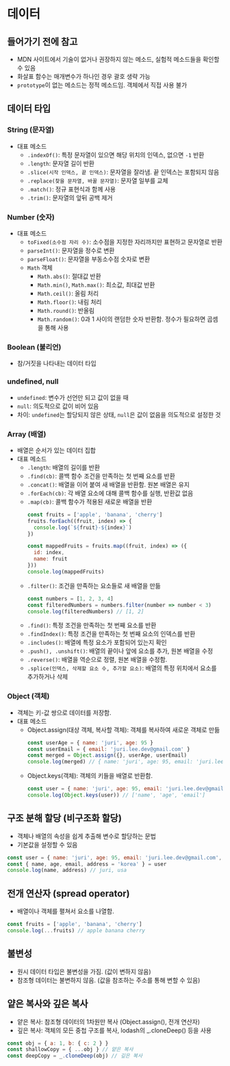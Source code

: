 # 데이터

## 들어가기 전에 참고
- MDN 사이트에서 기술이 없거나 권장하지 않는 메소드, 실험적 메소드들을 확인할 수 있음
- 화살표 함수는 매개변수가 하나인 경우 괄호 생략 가능
- `prototype`이 없는 메소드는 정적 메소드임. 객체에서 직접 사용 불가

## 데이터 타입

### String (문자열)
- 대표 메소드
  - `.indexOf()`: 특정 문자열이 있으면 해당 위치의 인덱스, 없으면 `-1` 반환
  - `.length`: 문자열 길이 반환
  - `.slice(시작 인덱스, 끝 인덱스)`: 문자열을 잘라냄. 끝 인덱스는 포함되지 않음
  - `.replace(찾을 문자열, 바꿀 문자열)`: 문자열 일부를 교체
  - `.match()`: 정규 표현식과 함께 사용
  - `.trim()`: 문자열의 앞뒤 공백 제거

### Number (숫자)
- 대표 메소드
  - `toFixed(소수점 자리 수)`: 소수점을 지정한 자리까지만 표현하고 문자열로 반환
  - `parseInt()`: 문자열을 정수로 변환
  - `parseFloat()`: 문자열을 부동소수점 숫자로 변환
  - `Math` 객체
    - `Math.abs()`: 절대값 반환
    - `Math.min()`, `Math.max()`: 최소값, 최대값 반환
    - `Math.ceil()`: 올림 처리
    - `Math.floor()`: 내림 처리
    - `Math.round()`: 반올림
    - `Math.random()`: 0과 1 사이의 랜덤한 숫자 반환함. 정수가 필요하면 곱셈을 통해 사용

### Boolean (불리언)
- 참/거짓을 나타내는 데이터 타입

### undefined, null
- `undefined`: 변수가 선언만 되고 값이 없을 때
- `null`: 의도적으로 값이 비어 있음
- 차이: `undefined`는 할당되지 않은 상태, `null`은 값이 없음을 의도적으로 설정한 것

### Array (배열)
- 배열은 순서가 있는 데이터 집합
- 대표 메소드
  - `.length`: 배열의 길이를 반환
  - `.find(cb)`: 콜백 함수 조건을 만족하는 첫 번째 요소를 반환
  - `.concat()`: 배열을 이어 붙여 새 배열을 반환함. 원본 배열은 유지
  - `.forEach(cb)`: 각 배열 요소에 대해 콜백 함수를 실행, 반환값 없음
  - `.map(cb)`: 콜백 함수가 적용된 새로운 배열을 반환
    ```javascript
    const fruits = ['apple', 'banana', 'cherry']
    fruits.forEach((fruit, index) => {
      console.log(`${fruit}-${index}`)
    })

    const mappedFruits = fruits.map((fruit, index) => ({
      id: index,
      name: fruit
    }))
    console.log(mappedFruits)
    ```
  - `.filter()`: 조건을 만족하는 요소들로 새 배열을 만듦
    ```javascript
    const numbers = [1, 2, 3, 4]
    const filteredNumbers = numbers.filter(number => number < 3)
    console.log(filteredNumbers) // [1, 2]
    ```
  - `.find()`: 특정 조건을 만족하는 첫 번째 요소를 반환
  - `.findIndex()`: 특정 조건을 만족하는 첫 번째 요소의 인덱스를 반환
  - `.includes()`: 배열에 특정 요소가 포함되어 있는지 확인
  - `.push(), .unshift()`: 배열의 끝이나 앞에 요소를 추가, 원본 배열을 수정
  - `.reverse()`: 배열을 역순으로 정렬, 원본 배열을 수정함.
  - `.splice(인덱스, 삭제할 요소 수, 추가할 요소)`: 배열의 특정 위치에서 요소를 추가하거나 삭제

###  Object (객체)
- 객체는 키-값 쌍으로 데이터를 저장함.
- 대표 메소드
    - Object.assign(대상 객체, 복사할 객체): 객체를 복사하여 새로운 객체로 만듦
        ```javascript
        const userAge = { name: 'juri', age: 95 }
        const userEmail = { email: 'juri.lee.dev@gmail.com' }
        const merged = Object.assign({}, userAge, userEmail)
        console.log(merged) // { name: 'juri', age: 95, email: 'juri.lee.dev@gmail.com' }
        ```
  - Object.keys(객체): 객체의 키들을 배열로 반환함.
    ```javascript
    const user = { name: 'juri', age: 95, email: 'juri.lee.dev@gmail.com' }
    console.log(Object.keys(user)) // ['name', 'age', 'email']
    ```

## 구조 분해 할당 (비구조화 할당)
- 객체나 배열의 속성을 쉽게 추출해 변수로 할당하는 문법
- 기본값을 설정할 수 있음
```javascript
const user = { name: 'juri', age: 95, email: 'juri.lee.dev@gmail.com', address: 'usa' }
const { name, age, email, address = 'korea' } = user
console.log(name, address) // juri, usa
```
## 전개 연산자 (spread operator)
- 배열이나 객체를 펼쳐서 요소를 나열함.
```javascript
const fruits = ['apple', 'banana', 'cherry']
console.log(...fruits) // apple banana cherry
```
## 불변성
- 원시 데이터 타입은 불변성을 가짐. (값이 변하지 않음)
- 참조형 데이터는 불변하지 않음. (값을 참조하는 주소를 통해 변할 수 있음)

## 얕은 복사와 깊은 복사
- 얕은 복사: 참조형 데이터의 1차원만 복사 (Object.assign(), 전개 연산자)
- 깊은 복사: 객체의 모든 중첩 구조를 복사, lodash의 _.cloneDeep() 등을 사용
```javascript
const obj = { a: 1, b: { c: 2 } }
const shallowCopy = { ...obj } // 얕은 복사
const deepCopy = _.cloneDeep(obj) // 깊은 복사
```